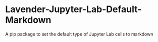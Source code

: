 # Lavender-Jupyter-Lab-Default-Markdown
A pip package to set the default type of Jupyter Lab cells to markdown
